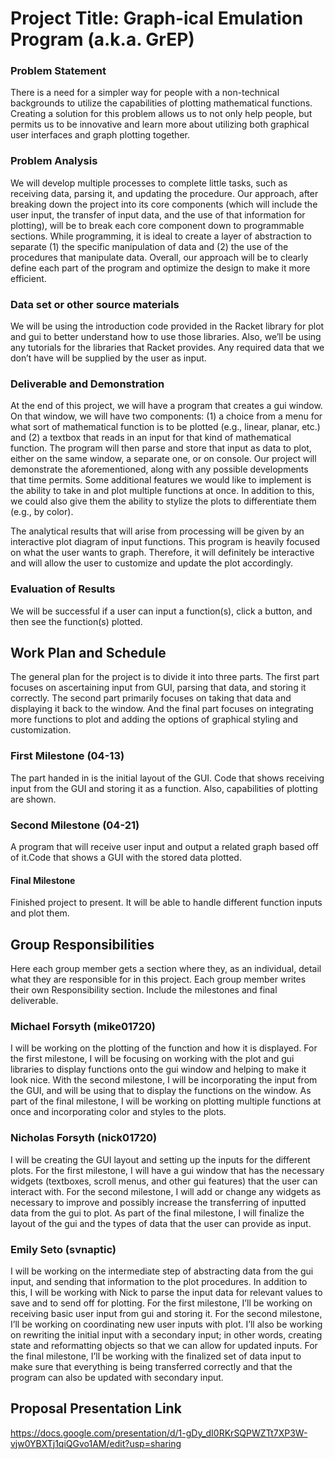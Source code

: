 # Project Title: Graph-ical Emulation Program (a.k.a. GrEP)
### Problem Statement
There is a need for a simpler way for people with a non-technical backgrounds to utilize the capabilities of plotting mathematical functions. Creating a solution for this problem allows us to not only help people, but permits us to be innovative and learn more about utilizing both graphical user interfaces and graph plotting together.

### Problem Analysis
We will develop multiple processes to complete little tasks, such as receiving data, parsing it, and updating the procedure. Our approach, after breaking down the project into its core components (which will include the user input, the transfer of input data, and the use of that information for plotting), will be to break each core component down to programmable sections. While programming, it is ideal to create a layer of abstraction to separate (1) the specific manipulation of data and (2) the use of the procedures that manipulate data. Overall, our approach will be to clearly define each part of the program and optimize the design to make it more efficient.

### Data set or other source materials
We will be using the introduction code provided in the Racket library for plot and gui to better understand how to use those libraries. Also, we’ll be using any tutorials for the libraries that Racket provides. Any required data that we don’t have will be supplied by the user as input.

### Deliverable and Demonstration
At the end of this project, we will have a program that creates a gui window. On that window, we will have two components: (1) a choice from a menu for what sort of mathematical function is to be plotted (e.g., linear, planar, etc.) and (2) a textbox that reads in an input for that kind of mathematical function. The program will then parse and store that input as data to plot, either on the same window, a separate one, or on console. Our project will demonstrate the aforementioned, along with any possible developments that time permits. Some additional features we would like to implement is the ability to take in and plot multiple functions at once. In addition to this, we could also give them the ability to stylize the plots to differentiate them (e.g., by color). 

The analytical results that will arise from processing will be given by an interactive plot diagram of input functions. This program is heavily focused on what the user wants to graph. Therefore, it will definitely be interactive and will allow the user to customize and update the plot accordingly.

### Evaluation of Results
We will be successful if a user can input a function(s), click a button, and then see the function(s) plotted.

## Work Plan and Schedule
The general plan for the project is to divide it into three parts. The first part focuses on ascertaining input from GUI, parsing that data, and storing it correctly. The second part primarily focuses on taking that data and displaying it back to the window. And the final part focuses on integrating more functions to plot and adding the options of graphical styling and customization.

### First Milestone (04-13)
The part handed in is the initial layout of the GUI. Code that shows receiving input from the GUI and storing it as a function. Also, capabilities of plotting are shown.

### Second Milestone (04-21)
A program that will receive user input and output a related graph based off of it.Code that shows a GUI with the stored data plotted. 

#### Final Milestone
Finished project to present. It will be able to handle different function inputs and plot them.

## Group Responsibilities
Here each group member gets a section where they, as an individual, detail what they are responsible for in this project. Each group member writes their own Responsibility section. Include the milestones and final deliverable.

### Michael Forsyth (mike01720)
I will be working on the plotting of the function and how it is displayed. For the first milestone, I will be focusing on working with the plot and gui libraries to display functions onto the gui window and helping to make it look nice. With the second milestone, I will be incorporating the input from the GUI, and will be using that to display the functions on the window. As part of the final milestone, I will be working on plotting multiple functions at once and incorporating color and styles to the plots.

### Nicholas Forsyth (nick01720)
I will be creating the GUI layout and setting up the inputs for the different plots. For the first milestone, I will have a gui window that has the necessary widgets (textboxes, scroll menus, and other gui features) that the user can interact with. For the second milestone, I will add or change any widgets as necessary to improve and possibly increase the transferring of inputted data from the gui to plot. As part of the final milestone, I will finalize the layout of the gui and the types of data that the user can provide as input.

### Emily Seto (svnaptic)
I will be working on the intermediate step of abstracting data from the gui input, and sending that information to the plot procedures. In addition to this, I will be working with Nick to parse the input data for relevant values to save and to send off for plotting. For the first milestone, I’ll be working on receiving basic user input from gui and storing it. For the second milestone, I’ll be working on coordinating new user inputs with plot. I’ll also be working on rewriting the initial input with a secondary input; in other words, creating state and reformatting objects so that we can allow for updated inputs. For the final milestone, I’ll be working with the finalized set of data input to make sure that everything is being transferred correctly and that the program can also be updated with secondary input. 

## Proposal Presentation Link
https://docs.google.com/presentation/d/1-gDy_dI0RKrSQPWZTt7XP3W-vjw0YBXTj1qiQGvo1AM/edit?usp=sharing
